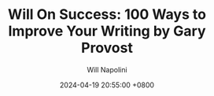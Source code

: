 ---
title: "Will On Success: 100 Ways to Improve Your Writing by Gary Provost"
author: Will Napolini
date: 2024-04-19 20:55:00 +0800
categories: [Mindset, Book-summaries]
tags:
  [
    gary-provost,
    100-ways-to-improve-your-writing,
    writing-tips,
    creative-writing,
    grammar-skills,
    vocabulary-building,
    literary-devices,
    editing-techniques,
    writing-style,
    sentence-structure,
    punctuation,
    proofreading,
    writing-process,
    writing-prompts,
    gary-provost-books,
    writing-advice,
    improving-your-writing,
    language-skills,
    effective-communication,
    writing-craft
  ]
image: https://pbs.twimg.com/media/GO1RpoaWcAA-cjK?format=jpg&name=large
alt: "Will On Success: 100 Ways to Improve Your Writing by Gary Provost"
fallback:
  -
  # Replace with the URL of your backup image
  -
  # Replace with the URL of your backup image
---